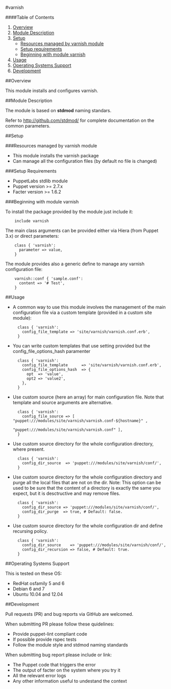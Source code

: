 #varnish

####Table of Contents

1. [Overview](#overview)
2. [Module Description](#module-description)
3. [Setup](#setup)
    * [Resources managed by varnish module](#resources-managed-by-varnish-module)
    * [Setup requirements](#setup-requirements)
    * [Beginning with module varnish](#beginning-with-module-varnish)
4. [Usage](#usage)
5. [Operating Systems Support](#operating-systems-support)
6. [Development](#development)

##Overview

This module installs and configures varnish.

##Module Description

The module is based on **stdmod** naming standars.

Refer to http://github.com/stdmod/ for complete documentation on the common parameters.


##Setup

###Resources managed by varnish module
* This module installs the varnish package
* Can manage all the configuration files (by default no file is changed)

###Setup Requirements
* PuppetLabs stdlib module
* Puppet version >= 2.7.x
* Facter version >= 1.6.2

###Beginning with module varnish

To install the package provided by the module just include it:

        include varnish

The main class arguments can be provided either via Hiera (from Puppet 3.x) or direct parameters:

        class { 'varnish':
          parameter => value,
        }

The module provides also a generic define to manage any varnish configuration file:

        varnish::conf { 'sample.conf':
          content => '# Test',
        }


##Usage

* A common way to use this module involves the management of the main configuration file via a custom template (provided in a custom site module):

        class { 'varnish':
          config_file_template => 'site/varnish/varnish.conf.erb',
        }

* You can write custom templates that use setting provided but the config_file_options_hash paramenter

        class { 'varnish':
          config_file_template      => 'site/varnish/varnish.conf.erb',
          config_file_options_hash  => {
            opt  => 'value',
            opt2 => 'value2',
          },
        }

* Use custom source (here an array) for main configuration file. Note that template and source arguments are alternative.

        class { 'varnish':
          config_file_source => [ "puppet:///modules/site/varnish/varnish.conf-${hostname}" ,
                                  "puppet:///modules/site/varnish/varnish.conf" ],
        }


* Use custom source directory for the whole configuration directory, where present.

        class { 'varnish':
          config_dir_source  => 'puppet:///modules/site/varnish/conf/',
        }

* Use custom source directory for the whole configuration directory and purge all the local files that are not on the dir.
  Note: This option can be used to be sure that the content of a directory is exactly the same you expect, but it is desctructive and may remove files.

        class { 'varnish':
          config_dir_source => 'puppet:///modules/site/varnish/conf/',
          config_dir_purge  => true, # Default: false.
        }

* Use custom source directory for the whole configuration dir and define recursing policy.

        class { 'varnish':
          config_dir_source    => 'puppet:///modules/site/varnish/conf/',
          config_dir_recursion => false, # Default: true.
        }


##Operating Systems Support

This is tested on these OS:
- RedHat osfamily 5 and 6
- Debian 6 and 7
- Ubuntu 10.04 and 12.04


##Development

Pull requests (PR) and bug reports via GitHub are welcomed.

When submitting PR please follow these quidelines:
- Provide puppet-lint compliant code
- If possible provide rspec tests
- Follow the module style and stdmod naming standards

When submitting bug report please include or link:
- The Puppet code that triggers the error
- The output of facter on the system where you try it
- All the relevant error logs
- Any other information useful to undestand the context
